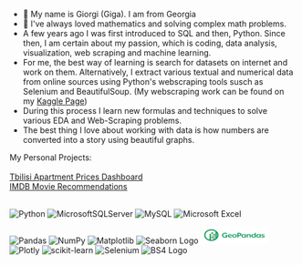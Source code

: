 - 👋 My name is Giorgi (Giga). I am from Georgia
- 👀 I've always loved mathematics and solving complex math problems.
- A few years ago I was first introduced to SQL and then, Python. Since then, I am certain about my passion, which is coding, data analysis, visualization, web scraping and machine learning.
- For me, the best way of learning is search for datasets on internet and work on them. Alternatively, I extract various textual and numerical data from online sources using Python's webscraping tools susch as Selenium and BeautifulSoup. (My webscraping work can be found on my [Kaggle Page](https://www.kaggle.com/beridzeg45/datasets))
- During this process I learn new formulas and techniques to solve various EDA and Web-Scraping problems.
- The best thing I love about working with data is how numbers are converted into a story using beautiful graphs.


My Personal Projects:
<br><br>
[Tbilisi Apartment Prices Dashboard](http://beridzeg45.pythonanywhere.com/)
<br>
[IMDB Movie Recommendations](https://beridzeg45movies.streamlit.app/)
<br><br>

![Python](https://img.shields.io/badge/python-3670A0?style=for-the-badge&logo=python&logoColor=ffdd54)
![MicrosoftSQLServer](https://img.shields.io/badge/Microsoft%20SQL%20Server-CC2927?style=for-the-badge&logo=microsoft%20sql%20server&logoColor=white)
![MySQL](https://img.shields.io/badge/mysql-%2300f.svg?style=for-the-badge&logo=mysql&logoColor=white)
![Microsoft Excel](https://img.shields.io/badge/Microsoft_Excel-217346?style=for-the-badge&logo=microsoft-excel&logoColor=white)


![Pandas](https://img.shields.io/badge/pandas-%23150458.svg?style=for-the-badge&logo=pandas&logoColor=white)
![NumPy](https://img.shields.io/badge/numpy-%23013243.svg?style=for-the-badge&logo=numpy&logoColor=white)
![Matplotlib](https://img.shields.io/badge/Matplotlib-%23ffffff.svg?style=for-the-badge&logo=Matplotlib&logoColor=black)
<img src="https://raw.githubusercontent.com/mwaskom/seaborn/master/doc/_static/logo-wide-lightbg.svg" alt="Seaborn Logo" width="150" height="30"/>
<img src="https://raw.githubusercontent.com/geopandas/geopandas/main/doc/source/_static/logo/geopandas_logo.png" alt="Geopandas Logo" width="120" height="30"/>
![Plotly](https://img.shields.io/badge/Plotly-%233F4F75.svg?style=for-the-badge&logo=plotly&logoColor=white)
![scikit-learn](https://img.shields.io/badge/scikit--learn-%23F7931E.svg?style=for-the-badge&logo=scikit-learn&logoColor=white)
![Selenium](https://img.shields.io/badge/-selenium-%43B02A?style=for-the-badge&logo=selenium&logoColor=white)
<img src="https://scrapingant.com/blog/img/blog/beautifulsoup-logo.png" alt="BS4 Logo" width="150" height="30"/>


